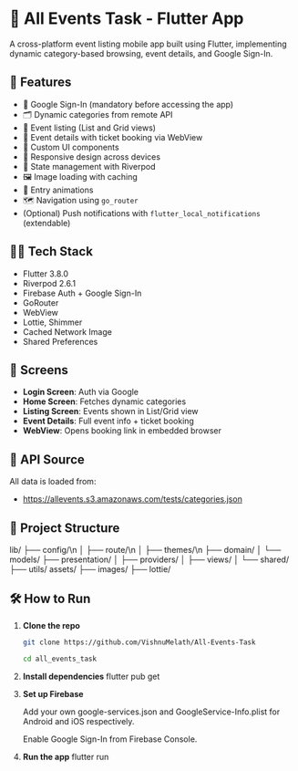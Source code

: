 # 📅 All Events Task - Flutter App

A cross-platform event listing mobile app built using Flutter, implementing dynamic category-based browsing, event details, and Google Sign-In.

## 🚀 Features

- 🔐 Google Sign-In (mandatory before accessing the app)
- 🗂 Dynamic categories from remote API
- 🧾 Event listing (List and Grid views)
- 🎫 Event details with ticket booking via WebView
- 🎨 Custom UI components
- 📲 Responsive design across devices
- 🔄 State management with Riverpod
- 🖼 Image loading with caching
- 💫 Entry animations
- 🗺 Navigation using `go_router`
- (Optional) Push notifications with `flutter_local_notifications` (extendable)

## 🧑‍💻 Tech Stack

- Flutter 3.8.0
- Riverpod 2.6.1
- Firebase Auth + Google Sign-In
- GoRouter
- WebView
- Lottie, Shimmer
- Cached Network Image
- Shared Preferences

## 📱 Screens

- **Login Screen**: Auth via Google
- **Home Screen**: Fetches dynamic categories
- **Listing Screen**: Events shown in List/Grid view
- **Event Details**: Full event info + ticket booking
- **WebView**: Opens booking link in embedded browser

## 🔗 API Source

All data is loaded from:
-  https://allevents.s3.amazonaws.com/tests/categories.json

## 🧩 Project Structure

lib/
├── config/\n
│ ├── route/\n
│ ├── themes/\n
├── domain/
│ └── models/
├── presentation/
│ ├── providers/
│ ├── views/
│ └── shared/
├── utils/
assets/
├── images/
├── lottie/


## 🛠 How to Run

1. **Clone the repo**
   ```bash
   git clone https://github.com/VishnuMelath/All-Events-Task

   cd all_events_task

2. **Install dependencies**
    flutter pub get

3. **Set up Firebase**

    Add your own google-services.json and GoogleService-Info.plist for Android and iOS respectively.

    Enable Google Sign-In from Firebase Console.

4. **Run the app**
    flutter run
    
